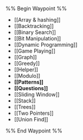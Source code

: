 %% Begin Waypoint %%
- [[Array & hashing]]
- [[Backtracking]]
- [[Binary Search]]
- [[Bit Manipulation]]
- [[Dynamic Programming]]
- [[Game Playing]]
- [[Graph]]
- [[Greedy]]
- [[Helper]]
- [[Modulo]]
- **[[Patterns]]**
- **[[Questions]]**
- [[Sliding Window]]
- [[Stack]]
- [[Trees]]
- [[Two Pointers]]
- [[Union Find]]

%% End Waypoint %%